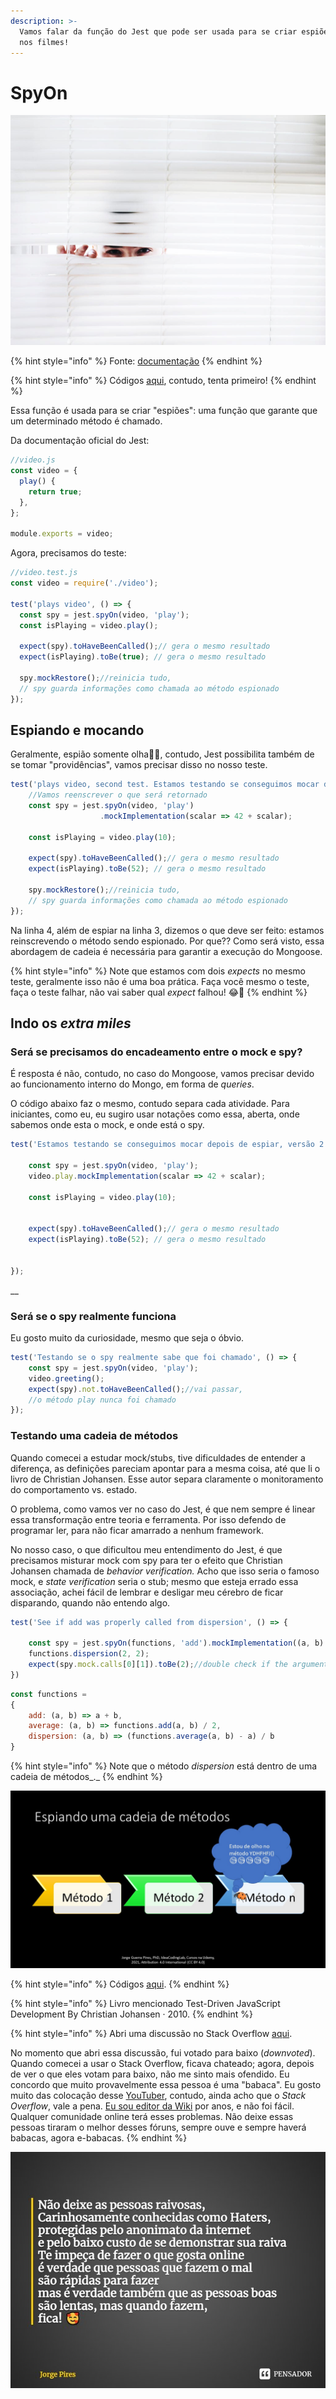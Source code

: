 ```yaml
---
description: >-
  Vamos falar da função do Jest que pode ser usada para se criar espiões, como
  nos filmes!
---
```


# SpyOn



![](../.gitbook/assets/espiao.png)

{% hint style="info" %}
Fonte: [documentação](https://jestjs.io/docs/jest-object#jestspyonobject-methodname) 
{% endhint %}

{% hint style="info" %}
Códigos [aqui](https://github.com/JorgeGuerraPires/curso-mongoose/tree/mock_spy_1), contudo, tenta primeiro! 
{% endhint %}

Essa função é usada para se criar "espiões": uma função que garante que um determinado método é chamado.

Da documentação oficial do Jest:

```javascript
//video.js
const video = {
  play() {
    return true;
  },
};

module.exports = video;
```

Agora, precisamos do teste:

```javascript
//video.test.js
const video = require('./video');

test('plays video', () => {
  const spy = jest.spyOn(video, 'play');
  const isPlaying = video.play();

  expect(spy).toHaveBeenCalled();// gera o mesmo resultado
  expect(isPlaying).toBe(true); // gera o mesmo resultado

  spy.mockRestore();//reinicia tudo, 
  // spy guarda informações como chamada ao método espionado
});
```

## Espiando e mocando 

Geralmente, espião somente olha🧐🧐, contudo, Jest possibilita também de se tomar "providências", vamos precisar disso no nosso teste. 

```javascript
test('plays video, second test. Estamos testando se conseguimos mocar depois de espiar', () => {
    //Vamos reenscrever o que será retornado
    const spy = jest.spyOn(video, 'play')
                    .mockImplementation(scalar => 42 + scalar);
    
    const isPlaying = video.play(10);

    expect(spy).toHaveBeenCalled();// gera o mesmo resultado
    expect(isPlaying).toBe(52); // gera o mesmo resultado

    spy.mockRestore();//reinicia tudo, 
    // spy guarda informações como chamada ao método espionado
});

```

Na linha 4, além de espiar na linha 3, dizemos o que deve ser feito: estamos reinscrevendo o método sendo espionado. Por que?? Como será visto, essa abordagem de cadeia é necessária para garantir a execução do Mongoose. 

{% hint style="info" %}
Note que estamos com dois _expects_ no mesmo teste, geralmente isso não é uma boa prática. Faça você mesmo o teste, faça o teste falhar, não vai saber qual _expect_ falhou! 😂🤣
{% endhint %}

## Indo os _extra miles_

### Será se precisamos do encadeamento entre o mock e spy?  

É resposta é não, contudo, no caso do Mongoose, vamos precisar devido ao funcionamento interno do Mongo, em forma de _queries_.

O código abaixo faz o mesmo, contudo separa cada atividade. Para iniciantes, como eu, eu sugiro usar notações como essa, aberta, onde sabemos onde esta o mock, e onde está o spy. 

```javascript
test('Estamos testando se conseguimos mocar depois de espiar, versão 2', () => {

    const spy = jest.spyOn(video, 'play');
    video.play.mockImplementation(scalar => 42 + scalar);

    const isPlaying = video.play(10);


    expect(spy).toHaveBeenCalled();// gera o mesmo resultado
    expect(isPlaying).toBe(52); // gera o mesmo resultado


});

```



\_\_

### Será se o spy realmente funciona

Eu gosto muito da curiosidade, mesmo que seja o óbvio. 

```javascript
test('Testando se o spy realmente sabe que foi chamado', () => {
    const spy = jest.spyOn(video, 'play');
    video.greeting();
    expect(spy).not.toHaveBeenCalled();//vai passar, 
    //o método play nunca foi chamado
});

```

### Testando uma cadeia de métodos

Quando comecei a estudar mock/stubs, tive dificuldades de entender a diferença, as definições pareciam apontar para a mesma coisa, até que li o livro de Christian Johansen.  Esse autor separa claramente o monitoramento do comportamento vs. estado. 

O problema, como vamos ver no caso do Jest, é que nem sempre é linear essa transformação entre teoria e ferramenta. Por isso defendo de programar ler, para não ficar amarrado a nenhum framework.  

No nosso caso, o que dificultou meu entendimento do Jest, é que precisamos misturar mock com spy para ter o efeito que Christian Johansen chamada de _behavior verification._ Acho que isso seria o famoso mock, e _state verification_ seria o stub; mesmo que esteja errado essa associação, achei fácil de lembrar e desligar meu cérebro de ficar disparando, quando não entendo algo. 



```javascript
test('See if add was properly called from dispersion', () => {

    const spy = jest.spyOn(functions, 'add').mockImplementation((a, b) => a + b);
    functions.dispersion(2, 2);
    expect(spy.mock.calls[0][1]).toBe(2);//double check if the argument was properly called
})

```

```javascript
const functions =
{
    add: (a, b) => a + b,
    average: (a, b) => functions.add(a, b) / 2,
    dispersion: (a, b) => (functions.average(a, b) - a) / b
}

```

{% hint style="info" %}
Note que o método _dispersion_ está dentro de uma cadeia de métodos_._
{% endhint %}

![Espiando e mocando m&#xE9;todos em cadeia com o Jest](../.gitbook/assets/espiando-metodos.jpg)

{% hint style="info" %}
Códigos [aqui](https://github.com/JorgeGuerraPires/curso-mongoose/tree/mock_spy_2).
{% endhint %}

{% hint style="info" %}
Livro mencionado Test-Driven JavaScript Development By Christian Johansen · 2010. 
{% endhint %}

{% hint style="info" %}
Abri uma discussão no Stack Overflow [aqui](https://stackoverflow.com/questions/68193736/mocking-just-one-function-on-a-function-array-using-jest).

No momento que abri essa discussão, fui votado para baixo \(_downvoted_\). Quando comecei a usar o Stack Overflow, ficava chateado; agora, depois de ver o que eles votam para baixo, não me sinto mais ofendido. Eu concordo que muito provavelmente essa pessoa é uma "babaca". Eu gosto muito das colocação desse [YouTuber](https://www.youtube.com/watch?v=I_ZK0t9-llo), contudo, ainda acho que o _Stack Overflow_, vale a pena. [Eu sou editor da Wiki](https://pt.wikipedia.org/wiki/Usu%C3%A1rio%28a%29:Jorge_Guerra_Pires) por anos, e não foi fácil. Qualquer comunidade online terá esses problemas. Não deixe essas pessoas tiraram o melhor desses fóruns, sempre ouve e sempre haverá babacas, agora e-babacas. 
{% endhint %}

![](../.gitbook/assets/haters-internet.jpg)



